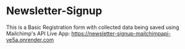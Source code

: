 # Newsletter-Signup
This is a Basic Registration form with collected data being saved using Mailchimp's API
Live App:
https://newsletter-signup-mailchimpapi-ve5a.onrender.com

